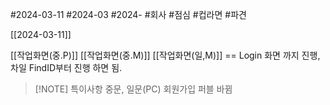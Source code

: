 #2024-03-11
#2024-03
#2024- 
#회사 
#점심 
#컵라면 
#파견 

[[2024-03-11]]

[[작업화면(중.P)]]
[[작업화면(중.M)]]
[[작업화면(일,M)]] == Login 화면 까지 진행, 차일 FindID부터 진행 하면 됨.

> [!NOTE] 특이사항
> 중문, 일문(PC)  회원가입 퍼블 바뀜 

